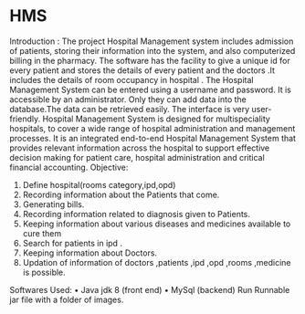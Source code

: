 # HMS
Introduction :
The project Hospital Management system includes admission of patients, storing their information into the system, and also computerized billing in the pharmacy. The software has  the facility to give a unique id for every patient and stores the details of every patient and the doctors .It includes the details of room occupancy  in hospital . 
The Hospital Management System can be entered using a username and password. It  is accessible by an administrator. Only they can add data into the database.The data can be retrieved easily. The interface is very user-friendly. Hospital Management System is designed for multispeciality hospitals, to cover a wide range of hospital administration and management processes. It is an integrated end-to-end Hospital Management System that provides relevant information across the hospital to support effective decision making for patient care, hospital administration and critical financial accounting.
Objective:
1.	Define hospital(rooms category,ipd,opd) 
2.	Recording information about the Patients that come.
3.	Generating bills.
4.	Recording information related to diagnosis given to Patients.
5.	Keeping information about various diseases and medicines available to cure them
6.	Search for  patients in ipd .
7.	Keeping  information about Doctors.
8.	Updation of information  of doctors ,patients ,ipd ,opd ,rooms ,medicine is possible.

Softwares Used: 
•	Java jdk 8 (front end) 
•	MySql (backend)
 Run Runnable jar file with a folder of images.   
